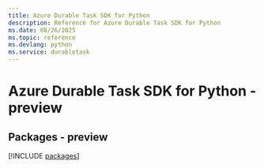 ```yaml
---
title: Azure Durable Task SDK for Python
description: Reference for Azure Durable Task SDK for Python
ms.date: 08/26/2025
ms.topic: reference
ms.devlang: python
ms.service: durabletask
---
```

# Azure Durable Task SDK for Python - preview
## Packages - preview
[!INCLUDE [packages](durable-task-index.md)]